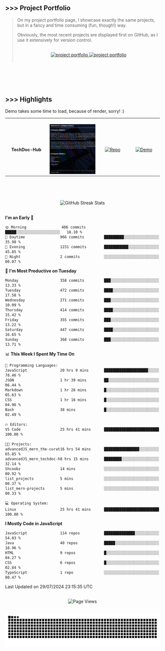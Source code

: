 ## >>> Project Portfolio

> On my project portfolio page, I showcase exactly the same projects, but in a fancy and time consuming (fun, though!) way.
>
> Obviously, the most recent projects are displayed first on GitHub, as I use it extensively for version control.
>
> <br>
>
> <div align="center">
>  <a href="https://shcoobz.github.io/">
>    <img src="https://img.shields.io/badge/portfolio_&hairsp;_page-Link-28a745?style=for-the-badge&logo=github" alt="project portfolio"/>
>  </a>
>
> <a href="https://github.com/Shcoobz/list_projects">
>     <img src="https://img.shields.io/badge/github_projects-List-28a745?style=for-the-badge&logo=github" alt="project portfolio"/>
>   </a>
> </div>
>
> <br>

<br>

##

<br>

## >>> Highlights

Demo takes some time to load, because of render, sorry! :)

<table>
  <tr>
    <td align="center">
      <img width="170" height="1" alt="">
      <strong>TechDoc-Hub</strong>
    </td>
    <td align="center">
      <img width="350" height="1" alt="">
      <img src="img/advancedJS_mern_techdoc-hub.png" alt="Blabber Bot Image" width="200" >
    </td>
    <td align="center">
      <img width="170" height="1" alt="">
      <a href="https://github.com/Shcoobz/advancedJS_mern_techdoc-hub/">
        <img src="https://img.shields.io/badge/Repo-007bff?logo=github&logoColor=white" style="width:110px; height:auto;" alt="Repo">
      </a>
    </td>
    <td align="center">
      <img width="170" height="1" alt="">
      <a href="https://advancedjs-mern-techdoc-hub.onrender.com/">
        <img src="https://img.shields.io/badge/Demo-28a745?logo=google-chrome&logoColor=white" style="width:120px; height:auto;" alt="Demo">
      </a>
    </td>
  </tr>
</table>

<br>

##

<br>

<!-- GitHub Streak Stats -->
<div align="center">
  <img src="https://github-readme-streak-stats.herokuapp.com/?user=Shcoobz&theme=whatsapp-dark2&border=28A745&currStreakNum=28A745&sideNums=28A745" alt="GitHub Streak Stats"/>
  <!-- shadow-green  -->
</div>

<br>

<!--START_SECTION:waka-->
**I'm an Early 🐤** 

```text
🌞 Morning                486 commits         █████░░░░░░░░░░░░░░░░░░░░   18.10 % 
🌆 Daytime                966 commits         █████████░░░░░░░░░░░░░░░░   35.98 % 
🌃 Evening                1231 commits        ███████████░░░░░░░░░░░░░░   45.85 % 
🌙 Night                  2 commits           ░░░░░░░░░░░░░░░░░░░░░░░░░   00.07 % 
```
📅 **I'm Most Productive on Tuesday** 

```text
Monday                   358 commits         ███░░░░░░░░░░░░░░░░░░░░░░   13.33 % 
Tuesday                  472 commits         ████░░░░░░░░░░░░░░░░░░░░░   17.58 % 
Wednesday                271 commits         ███░░░░░░░░░░░░░░░░░░░░░░   10.09 % 
Thursday                 414 commits         ████░░░░░░░░░░░░░░░░░░░░░   15.42 % 
Friday                   355 commits         ███░░░░░░░░░░░░░░░░░░░░░░   13.22 % 
Saturday                 447 commits         ████░░░░░░░░░░░░░░░░░░░░░   16.65 % 
Sunday                   368 commits         ███░░░░░░░░░░░░░░░░░░░░░░   13.71 % 
```


📊 **This Week I Spent My Time On** 

```text
💬 Programming Languages: 
JavaScript               20 hrs 9 mins       ████████████████████░░░░░   78.46 % 
JSON                     1 hr 39 mins        ██░░░░░░░░░░░░░░░░░░░░░░░   06.44 % 
Markdown                 1 hr 26 mins        █░░░░░░░░░░░░░░░░░░░░░░░░   05.63 % 
CSS                      1 hr 16 mins        █░░░░░░░░░░░░░░░░░░░░░░░░   04.96 % 
Bash                     38 mins             █░░░░░░░░░░░░░░░░░░░░░░░░   02.49 % 

🔥 Editors: 
VS Code                  25 hrs 41 mins      █████████████████████████   100.00 % 

🐱‍💻 Projects: 
advancedJS_mern_the-curat16 hrs 54 mins      ████████████████░░░░░░░░░   65.85 % 
advancedJS_mern_techdoc-h8 hrs 15 mins       ████████░░░░░░░░░░░░░░░░░   32.14 % 
Shcoobz                  14 mins             ░░░░░░░░░░░░░░░░░░░░░░░░░   00.92 % 
list_projects            5 mins              ░░░░░░░░░░░░░░░░░░░░░░░░░   00.37 % 
list_mern-projects       5 mins              ░░░░░░░░░░░░░░░░░░░░░░░░░   00.33 % 

💻 Operating System: 
Linux                    25 hrs 41 mins      █████████████████████████   100.00 % 
```

**I Mostly Code in JavaScript** 

```text
JavaScript               114 repos           ██████████████░░░░░░░░░░░   54.03 % 
Java                     40 repos            █████░░░░░░░░░░░░░░░░░░░░   18.96 % 
HTML                     9 repos             █░░░░░░░░░░░░░░░░░░░░░░░░   04.27 % 
CSS                      6 repos             █░░░░░░░░░░░░░░░░░░░░░░░░   02.84 % 
TypeScript               1 repo              ░░░░░░░░░░░░░░░░░░░░░░░░░   00.47 % 
```




 Last Updated on 29/07/2024 23:15:35 UTC
<!--END_SECTION:waka-->

<br>

<!-- Visitor counter -->
<div align="center">
   <img src="https://komarev.com/ghpvc/?username=Shcoobz&style=for-the-badge&color=28A745&label=Page+Views" alt="Page Views"/>
</div>

##

<!-- Snake eating commits -->
<div align="center">
<img alt="GitHub Snake" src="https://raw.githubusercontent.com/Shcoobz/Shcoobz/output/github-contribution-grid-snake-dark.svg" />
</div>
